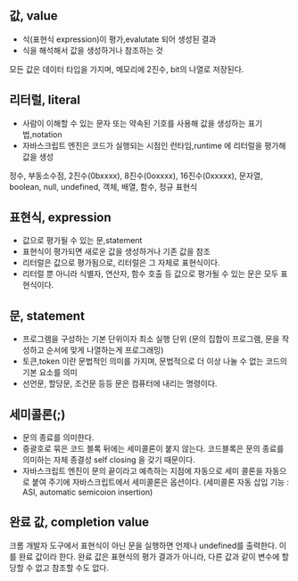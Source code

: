 ## 값, value

- 식(표현식 expression)이 평가,evalutate 되어 생성된 결과
- 식을 해석해서 값을 생성하거나 참조하는 것

모든 값은 데이터 타입을 가지며, 메모리에 2진수, bit의 나열로 저장된다.

## 리터럴, literal

- 사람이 이해할 수 있는 문자 또는 약속된 기호를 사용해 값을 생성하는 표기법,notation
- 자바스크립트 엔진은 코드가 실행되는 시점인 런타임,runtime 에 리터럴을 평가해 값을 생성

정수, 부동소수점, 2진수(0bxxxx), 8진수(0oxxxx), 16진수(0xxxxx), 문자열, boolean, null, undefined, 객체, 배열, 함수, 정규 표현식

## 표현식, expression

- 값으로 평가될 수 있는 문,statement
- 표현식이 평가되면 새로운 값을 생성하거나 기존 값을 참조
- 리터럴은 값으로 평가됨으로, 리터럴은 그 자체로 표현식이다.
- 리터럴 뿐 아니라 식별자, 연산자, 함수 호출 등 값으로 평가될 수 있는 문은 모두 표현식이다.

## 문, statement

- 프로그램을 구성하는 기본 단위이자 최소 실행 단위 (문의 집합이 프로그램, 문을 작성하고 순서에 맞게 나열하는게 프로그래밍)
- 토큰,token 이란 문법적인 의미를 가지며, 문법적으로 더 이상 나눌 수 없는 코드의 기본 요소를 의미
- 선언문, 할당문, 조건문 등등 문은 컴퓨터에 내리는 명령이다.

## 세미콜론(;)

- 문의 종료를 의미한다.
- 중괄호로 묶은 코드 블록 뒤에는 세미콜론이 붙지 않는다. 코드블록은 문의 종료를 의미하는 자체 종결성 self closing 을 갖기 때문이다.
- 자바스크립트 엔진이 문의 끝이라고 예측하는 지점에 자동으로 세미 콜론을 자동으로 붙여 주기에 자바스크립트에서 세미콜론은 옵션이다. (세미콜론 자동 삽입 기능 : ASI, automatic semicoion insertion)

## 완료 값, completion value

크롬 개발자 도구에서 표현식이 아닌 문을 실행하면 언제나 undefined를 출력한다. 이를 완료 값이라 한다. 완료 값은 표현식의 평가 결과가 아니라, 다른 값과 같이 변수에 할당할 수 없고 참조할 수도 없다.